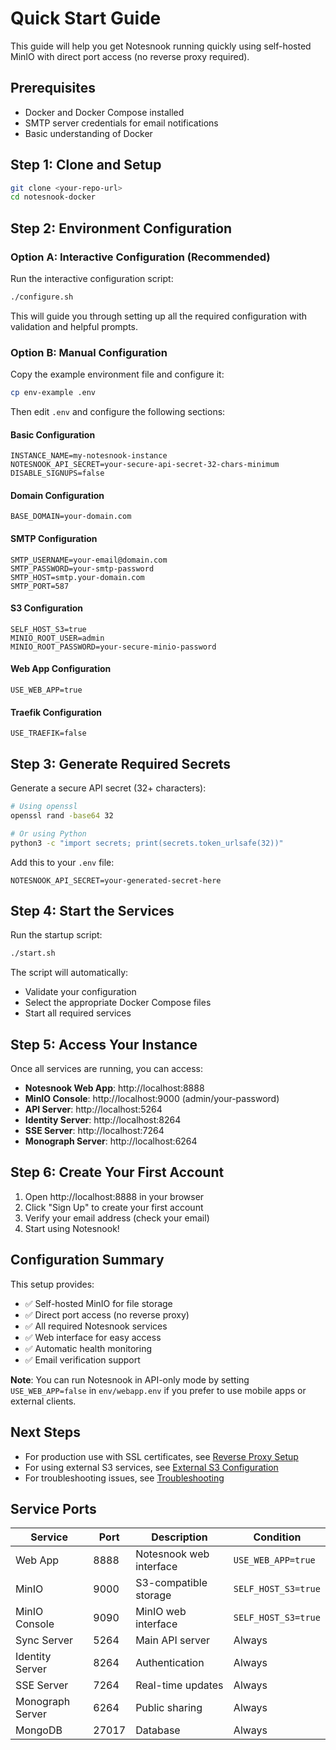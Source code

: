 # Quick Start Guide

This guide will help you get Notesnook running quickly using self-hosted MinIO with direct port access (no reverse proxy required).

## Prerequisites

- Docker and Docker Compose installed
- SMTP server credentials for email notifications
- Basic understanding of Docker

## Step 1: Clone and Setup

```bash
git clone <your-repo-url>
cd notesnook-docker
```

## Step 2: Environment Configuration

### Option A: Interactive Configuration (Recommended)

Run the interactive configuration script:

```bash
./configure.sh
```

This will guide you through setting up all the required configuration with validation and helpful prompts.

### Option B: Manual Configuration

Copy the example environment file and configure it:

```bash
cp env-example .env
```

Then edit `.env` and configure the following sections:

#### Basic Configuration

```env
INSTANCE_NAME=my-notesnook-instance
NOTESNOOK_API_SECRET=your-secure-api-secret-32-chars-minimum
DISABLE_SIGNUPS=false
```

#### Domain Configuration

```env
BASE_DOMAIN=your-domain.com
```

#### SMTP Configuration

```env
SMTP_USERNAME=your-email@domain.com
SMTP_PASSWORD=your-smtp-password
SMTP_HOST=smtp.your-domain.com
SMTP_PORT=587
```

#### S3 Configuration

```env
SELF_HOST_S3=true
MINIO_ROOT_USER=admin
MINIO_ROOT_PASSWORD=your-secure-minio-password
```

#### Web App Configuration

```env
USE_WEB_APP=true
```

#### Traefik Configuration

```env
USE_TRAEFIK=false
```

## Step 3: Generate Required Secrets

Generate a secure API secret (32+ characters):

```bash
# Using openssl
openssl rand -base64 32

# Or using Python
python3 -c "import secrets; print(secrets.token_urlsafe(32))"
```

Add this to your `.env` file:

```env
NOTESNOOK_API_SECRET=your-generated-secret-here
```

## Step 4: Start the Services

Run the startup script:

```bash
./start.sh
```

The script will automatically:
- Validate your configuration
- Select the appropriate Docker Compose files
- Start all required services

## Step 5: Access Your Instance

Once all services are running, you can access:

- **Notesnook Web App**: http://localhost:8888
- **MinIO Console**: http://localhost:9000 (admin/your-password)
- **API Server**: http://localhost:5264
- **Identity Server**: http://localhost:8264
- **SSE Server**: http://localhost:7264
- **Monograph Server**: http://localhost:6264

## Step 6: Create Your First Account

1. Open http://localhost:8888 in your browser
2. Click "Sign Up" to create your first account
3. Verify your email address (check your email)
4. Start using Notesnook!

## Configuration Summary

This setup provides:

- ✅ Self-hosted MinIO for file storage
- ✅ Direct port access (no reverse proxy)
- ✅ All required Notesnook services
- ✅ Web interface for easy access
- ✅ Automatic health monitoring
- ✅ Email verification support

**Note**: You can run Notesnook in API-only mode by setting `USE_WEB_APP=false` in `env/webapp.env` if you prefer to use mobile apps or external clients.

## Next Steps

- For production use with SSL certificates, see [Reverse Proxy Setup](./reverse-proxy/README.md)
- For using external S3 services, see [External S3 Configuration](./external-s3.md)
- For troubleshooting issues, see [Troubleshooting](./troubleshooting.md)

## Service Ports

| Service | Port | Description | Condition |
|---------|------|-------------|-----------|
| Web App | 8888 | Notesnook web interface | `USE_WEB_APP=true` |
| MinIO | 9000 | S3-compatible storage | `SELF_HOST_S3=true` |
| MinIO Console | 9090 | MinIO web interface | `SELF_HOST_S3=true` |
| Sync Server | 5264 | Main API server | Always |
| Identity Server | 8264 | Authentication | Always |
| SSE Server | 7264 | Real-time updates | Always |
| Monograph Server | 6264 | Public sharing | Always |
| MongoDB | 27017 | Database | Always |
